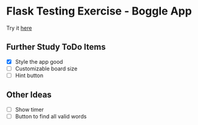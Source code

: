 # Flask Testing Exercise - Boggle App

Try it [here](https://scojo44.github.io/springboard-exercises/sec-20.5.17/)

## Further Study ToDo Items

- [x] Style the app good
- [ ] Customizable board size
- [ ] Hint button

## Other Ideas
- [ ] Show timer
- [ ] Button to find all valid words
